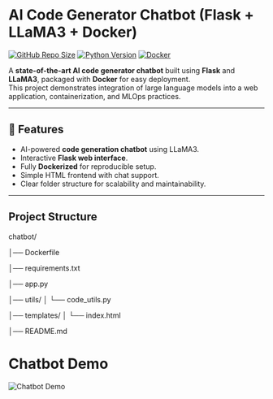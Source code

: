 #  AI Code Generator Chatbot (Flask + LLaMA3 + Docker)

[![GitHub Repo Size](https://img.shields.io/github/repo-size/sanika-cs/AI-Code-Generator-Chatbot)](https://github.com/sanika-cs/AI-Code-Generator-Chatbot)
[![Python Version](https://img.shields.io/badge/python-3.12-slim)](https://www.python.org/)
[![Docker](https://img.shields.io/badge/Docker-Yes-green)](https://www.docker.com/)

A **state-of-the-art AI code generator chatbot** built using **Flask** and **LLaMA3**, packaged with **Docker** for easy deployment.  
This project demonstrates integration of large language models into a web application, containerization, and MLOps practices.

---

## 🔹 Features
- AI-powered **code generation chatbot** using LLaMA3.
- Interactive **Flask web interface**.
- Fully **Dockerized** for reproducible setup.
- Simple HTML frontend with chat support.
- Clear folder structure for scalability and maintainability.

---

##  Project Structure
chatbot/

│── Dockerfile

│── requirements.txt

│── app.py

│── utils/
│   └── code_utils.py

│── templates/
│   └── index.html

│── README.md

# Chatbot Demo

![Chatbot Demo](demo.gif)



